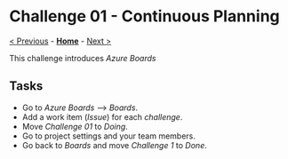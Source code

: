 # Challenge 01 - Continuous Planning

[< Previous](./Challenge-00.md) - **[Home](../README.md)** - [Next >](./Challenge-02.md)

This challenge introduces *Azure Boards*

## Tasks

- Go to *Azure Boards* --> *Boards*.
- Add a work item (*Issue*) for each *challenge*.
- Move *Challenge 01* to *Doing*.
- Go to project settings and your team members.
- Go back to *Boards* and move *Challenge 1* to *Done*.
